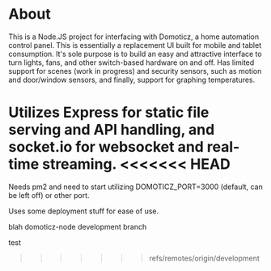 # About

This is a Node.JS project for interfacing with Domoticz, a home automation control panel. This is essentially a replacement UI built for mobile and tablet consumption. It's sole purpose is to build an easy and attractive interface to turn lights, fans, and other switch-based hardware on and off. Has limited support for scenes (work in progress) and security sensors, such as motion and door/window sensors, and finally, support for graphing temperatures.

Utilizes Express for static file serving and API handling, and socket.io for websocket and real-time streaming.
<<<<<<< HEAD
=======

Needs pm2 and need to start utilizing DOMOTICZ_PORT=3000 (default, can be left off) or other port.

Uses some deployment stuff for ease of use.

blah domoticz-node development branch

test
>>>>>>> refs/remotes/origin/development
